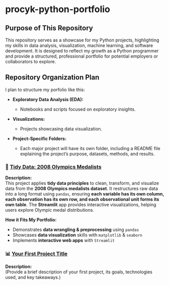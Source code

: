 # procyk-python-portfolio

## Purpose of This Repository
This repository serves as a showcase for my Python projects, highlighting my skills in data analysis, visualization, machine learning, and software development. It is designed to reflect my growth as a Python programmer and provide a structured, professional portfolio for potential employers or collaborators to explore.

## Repository Organization Plan
I plan to structure my porfolio like this:

- **Exploratory Data Analysis (EDA):**
  - Notebooks and scripts focused on exploratory insights.

- **Visualizations:**
  - Projects showcasing data visualization.

- **Project-Specific Folders:**
  - Each major project will have its own folder, including a README file explaining the project’s purpose, datasets, methods, and results.

### 🏅 [Tidy Data: 2008 Olympics Medalists](https://github.com/yourusername/TidyData-Project)  
**Description:**  
This project applies **tidy data principles** to clean, transform, and visualize data from the **2008 Olympics medalists dataset**. It restructures raw data into a long format using `pandas`, ensuring **each variable has its own column, each observation has its own row, and each observational unit forms its own table**. The **Streamlit** app provides interactive visualizations, helping users explore Olympic medal distributions.  

**How it Fits My Portfolio:**  
- Demonstrates **data wrangling & preprocessing** using `pandas`  
- Showcases **data visualization** skills with `matplotlib` & `seaborn`  
- Implements **interactive web apps** with `Streamlit`  

### 📊 [Your First Project Title](https://github.com/yourusername/First-Project)  
**Description:**  
(Provide a brief description of your first project, its goals, technologies used, and key takeaways.)  
